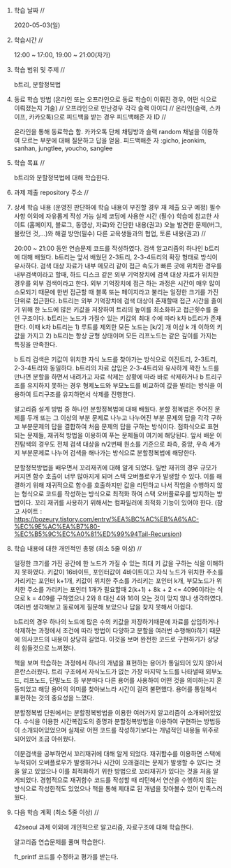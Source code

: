 1. 학습 날짜 // 

    2020-05-03(일)

2. 학습시간 // 

    12:00 ~ 17:00, 19:00 ~ 21:00(자가)

3. 학습 범위 및 주제 // 
    
    b트리, 분할정복법

4. 동료 학습 방법 (온라인 또는 오프라인으로 동료 학습이 이뤄진 경우, 어떤 식으로 이뤄졌는지 기술) // 오프라인으로 만난경우 각각 슬랙 아이디 // 온라인(슬랙, 스카이프, 카카오톡)으로 피드백을 받는 경우 피드백해준 자 ID // 

    온라인을 통해 동료학습 함. 카카오톡 단체 채팅방과 슬랙 random 채널을 이용하여 모르는 부분에 대해 질문하고 답을 얻음. 피드백해준 자 :gicho, jeonkim, sanhan, jungtlee, youcho, sanglee

5. 학습 목표 //

    b트리와 분할정복법에 대해 학습한다.
    
6. 과제 제출 repository 주소 // 
    
    
    
7. 상세 학습 내용 (운영진 판단하에 학습 내용이 부진할 경우 재 제출 요구 예정) 필수사항 이외에 자유롭게 작성 가능 실제 코딩에 사용한 시간 (필수) 학습에 참고한 사이트 (홈페이지, 블로그, 동영상, 자료)와 간단한 내용(권고) 오늘 발견한 문제(버그, 몰랐던 것,...)와 해결 방안(필수) 다른 교육생들과의 협업, 토론 내용(권고) //
    
    20:00 ~ 21:00 동안 연습문제 코드를 작성하였다.
    검색 알고리즘의 하나인 b트리에 대해 배웠다. b트리는 앞서 배웠던 2-3트리, 2-3-4트리의 확장 형태로 방식이 유사하다. 검색 대상 자료가 내부 메모리 같이 접근 속도가 빠른 곳에 위치한 경우를 내부검색이라고 할때, 하드 디스크 같은 외부 기억장치에 검색 대상 자료가 위치한 경우를 외부 검색이라고 한다. 외부 기억장치에 접근 하는 과정은 시간이 매우 많이 소모되기 때문에 한번 접근할 때 블록 또는 페이지라고 불리는 일정한 크기를 가진 단위로 접근한다. b트리는 외부 기억장치에 검색 대상이 존재할때 접근 시간을 줄이기 위해 한 노드에 많은 키값을 저장하여 트리의 높이를 최소화하고 접근횟수를 줄인 구조이다. b트리는 노드가 가질수 있는 키값의 최대 수에 따라 k차 b트리가 존재한다. 이때 k차 b트리는 1) 루트를 제외한 모든 노드는 [k/2] 개 이상 k 개 이하의 키값을 가지고 2) b트리는 항상 균형 상태이며 모든 리프노드는 같은 깊이를 가지는 특징을 만족한다.
    
    b 트리 검색은 키값이 위치한 자식 노드를 찾아가는 방식으로 이진트리, 2-3트리, 2-3-4트리와 동일하다. b트리의 자료 삽입은 2-3-4트리와 유사하게 꽉찬 노드를 만나면 분할을 하면서 내려가고 자료 삭제는 상황에 따라 바로 삭제하거나 b 트리구조를 유지하지 못하는 경우 형제노드와 부모노드를 비교하여 값을 빌리는 방식을 이용하여 트리구조를 유지하면서 삭제를 진행한다.
    
    알고리즘 설계 방법 중 하나인 분할정복법에 대해 배웠다. 분할 정복법은 주어진 문제를 두개 또는 그 이상의 부분 문제로 나누고 나누어진 부분 문제의 답을 각각 구하고 부분문제의 답을 결합하여 처음 문제의 답을 구하는 방식이다. 점화식으로 표현되는 문제들, 재귀적 방법을 이용하여 푸는 문제들이 여기에 해당된다. 앞서 배운 이진탐색의 경우도 전체 검색 대상을 n/2번째 원소를 기준으로 좌측, 중앙, 우측 세가지 부분문제로 나누어 검색을 해나가는 방식으로 분할정복법에 해당한다. 
    
    분할정복방법을 배우면서 꼬리재귀에 대해 알게 되었다. 일반 재귀의 경우 규모가 커지면 함수 호출이 너무 많아지게 되며 스택 오버플로우가 발생할 수 있다. 이를 해결하기 위해 재귀적으로 함수를 호출하지만 값을 리턴하고 나서 작업을 수행하지 않는 형식으로 코드를 작성하는 방식으로 최적화 하여 스택 오버플로우를 방지하는 방법이다. 꼬리 재귀를 사용하기 위해서는 컴파일러에 최적화 기능이 있어야 한다. (참고 사이트 : https://bozeury.tistory.com/entry/%EA%BC%AC%EB%A6%AC-%EC%9E%AC%EA%B7%80-%EC%B5%9C%EC%A0%81%ED%99%94Tail-Recursion)
    
8. 학습 내용에 대한 개인적인 총평 (최소 5줄 이상) //
   
   일정한 크기를 가진 공간에 한 노드가 가질 수 있는 최대 키 값을 구하는 식을 이해하지 못하였다. 키값이 16바이트, 포인터값이 4바이트이고 자식 노드가 위치한 주소를 가리키는 포인터 k+1개, 키값이 위치한 주소를 가리키는 포인터 k개, 부모노드가 위치한 주소를 가리키는 포인터 1개가 필요할때 2(k+1) + 8k + 2 <= 4096이라는 식으로 k = 409를 구하였으나 2와 8 대신 4와 16이 오는 것이 맞지 않나 생각하였다. 여러번 생각해보고 동료에게 질문해 보았으나 답을 찾지 못해서 아쉽다.
   
   b트리의 경우 하나의 노드에 많은 수의 키값을 저장하기때문에 자료를 삽입하거나 삭제하는 과정에서 조건에 따라 방법이 다양하고 분할을 여러번 수행해야하기 때문에 의사코드의 내용이 상당히 길었다. 이것을 보며 완전한 코드로 구현하기가 상당히 힘들것으로 느껴졌다. 
   
   책을 보며 학습하는 과정에서 하나의 개념을 표현하는 용어가 통일되어 있지 않아서 혼란스러웠다. 트리 구조에서 자식노드가 없는 가장 마지막 노드를 나타낼때 외부노드, 리프노드, 단말노드 등 부분마다 다른 용어를 사용하여 어떤 것을 의미하는지 혼동되었고 해당 용어의 의미를 찾아보느라 시간이 걸려 불편했다. 용어를 통일해서 표현하는 것의 중요성을 느꼈다.
   
   분할정복법 단원에서는 분할정복방법을 이용한 여러가지 알고리즘이 소개되어있었다. 수식을 이용한 시간복잡도의 증명과 분할정복방법을 이용하여 구현하는 방법등이 소개되어있었으며 실제로 어떤 코드를 작성하기보다는 개념적인 내용들 위주로 되어있어 조금 아쉬웠다.
   
   이분검색을 공부하면서 꼬리재귀에 대해 알게 되었다. 재귀함수를 이용하면 스택에 누적되어 오버플로우가 발생하거나 시간이 오래걸리는 문제가 발생할 수 있다는 것을 알고 있었으나 이를 최적화하기 위한 방법으로 꼬리재귀가 있다는 것을 처음 알게되었다. 경험적으로 재귀함수 코드를 작성할 때 리턴해서 연산을 수행하지 않는 방식으로 작성한적도 있었으나 책을 통해 제대로 된 개념을 찾아볼수 있어 만족스러웠다.
   
9. 다음 학습 계획 (최소 5줄 이상) // 
    
    42seoul 과제 이외에 개인적으로 알고리즘, 자료구조에 대해 학습한다.
    
    알고리즘 연습문제를 풀며 학습한다.
    
    ft_printf 코드를 수정하고 평가를 받는다.
    